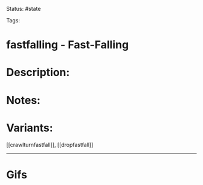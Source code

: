 Status: #state

Tags: 

# fastfalling - Fast-Falling
# Description:


# Notes:


# Variants:
[[crawlturnfastfall]], [[dropfastfall]]

___
# Gifs
